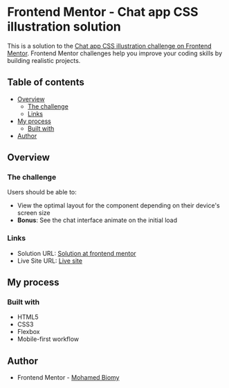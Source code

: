 # Frontend Mentor - Chat app CSS illustration solution

This is a solution to the [Chat app CSS illustration challenge on Frontend Mentor](https://www.frontendmentor.io/challenges/chat-app-css-illustration-O5auMkFqY). Frontend Mentor challenges help you improve your coding skills by building realistic projects.

## Table of contents

- [Overview](#overview)
  - [The challenge](#the-challenge)
  - [Links](#links)
- [My process](#my-process)
  - [Built with](#built-with)
- [Author](#author)

## Overview

### The challenge

Users should be able to:

- View the optimal layout for the component depending on their device's screen size
- **Bonus**: See the chat interface animate on the initial load

### Links

- Solution URL: [Solution at frontend mentor](https://www.frontendmentor.io/solutions/chat-app-html---css---flexbox---mobile-first-workflow-rtVOj_GEVk)
- Live Site URL: [Live site](https://memobiomy.github.io/Chat-app/)

## My process

### Built with

- HTML5
- CSS3
- Flexbox
- Mobile-first workflow

## Author

- Frontend Mentor - [Mohamed Biomy](https://www.frontendmentor.io/profile/MemoBiomy)
